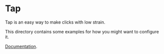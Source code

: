 # Tap

Tap is an easy way to make clicks with low strain.

This directory contains some examples for how you might want to configure it.

[Documentation](https://github.com/ksandom/handWavey/blob/main/docs/user/configuration/tap.md).
